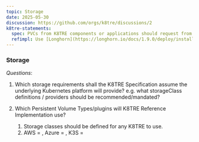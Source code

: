 ```yaml
---
topic: Storage
date: 2025-05-30
discussion: https://github.com/orgs/k8tre/discussions/2
k8tre-statements:
  spec: PVCs from K8TRE components or applications should request from a set of pre-defined storage classes, not simply from the default storage class.  
  refimpl: Use [Longhorn](https://longhorn.io/docs/1.9.0/deploy/install/install-with-kubectl/) for block distributed storage to align with FRIDGE and UCL Condenser (?).
---
```


### Storage

*Questions*: 

1. Which storage requirements shall the K8TRE Specification assume the underlying Kubernetes platform will provide? e.g. what storageClass definitions / providers should be recommended/mandated?
2. Which Persistent Volume Types/plugins will K8TRE Reference Implementation use?

    1. Storage classes should be defined for any K8TRE to use.
    2. AWS = , Azure = , K3S = 
